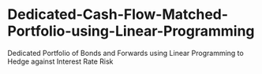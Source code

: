 # Dedicated-Cash-Flow-Matched-Portfolio-using-Linear-Programming
Dedicated Portfolio of Bonds and Forwards using Linear Programming to Hedge against Interest Rate Risk
